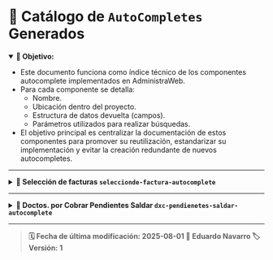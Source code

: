 # 📜 Catálogo de `AutoCompletes` Generados

<details open>
<summary><strong>🎯 Objetivo:</strong></summary>

- Este documento funciona como índice técnico de los componentes autocomplete implementados en AdministraWeb.  
- Para cada componente se detalla:
 	- Nombre.
 	- Ubicación dentro del proyecto.
 	- Estructura de datos devuelta (campos).
 	- Parámetros utilizados para realizar búsquedas.
- El objetivo principal es centralizar la documentación de estos componentes para promover su reutilización, estandarizar su implementación y evitar la creación redundante de nuevos autocompletes.

</details>

---

<details>
<summary><strong>📑 Selección de facturas<strong> <code>seleccionde-factura-autocomplete</code></summary>

- 🗂️ **Código:** `src\app\shared\ui\autocompleters\seleccionde-factura-autocomplete`  
- 📋 **Tablas involucradas:** `ELFAC`, `ELCTE` & `ELALM`  
- 🧾 **Contenido:** `FAC:LFolio`, `FAC:NFolio`, `FAC:FcFactura`, `FAC:Estado`, `FAC:NCte`, `CTE:Nombre`, `FAC:ImpTotal`, `FAC:NAlm`, `ALM:Descripcion`  
- 📏 **Filtro de Búsqueda:**
 	- **Joins:** 
 		- `FAC:NCte = CTE:NCte && FAC:NAlm = ALM:NAlm`

</details>

---

<details>
<summary><strong>📑 Doctos. por Cobrar Pendientes Saldar</strong> <code>dxc-pendienetes-saldar-autocomplete</code></summary>

- 🗂️ **Código:** `src\app\shared\ui\autocompleters\dxc-pendienetes-saldar-autocomplete`  
- 📋 **Tablas involucradas:** `ELFAC`, `ELDCC` & `ELCCC`  
- 🧾 **Contenido:** `CXC:CDoc`, `DCC:Descripcion`, `CXC:CConcepto`, `CCC:Descripcion`, `CXC:LFolio`, `CXC:NFolio`, `CXC:FcDoc`, `CXC:Referencia`, `CXC:Importe`, `CXC:Saldo`  
- 📏 **Filtro de Búsqueda:**
 	- **Joins:** 
 		- `CXC:CDoc = DCC:CDoc && CXC:CConcepto = CCC:CCOncepto`  
 	- **Where:**
   		- **Módulo Cargos y Abonos:**
     		- `CXC:Saldo > 0 && CXC:CDoc NOT IN ([Doctos. Excluidos]) && CXC:NCte = [NumCliente]`
    	- **Módulo Solicitudes de Descuento Notas de Abono:**
      - `CXC:Saldo > 0 && DCC:Naturaleza = 1 && CXC:NCte = [NumCliente]`

</details>

***

> 🗓️ **Fecha de última modificación:** 2025-08-01
> 👤 **Eduardo Navarro**
> 🏷️ **Versión:** 1